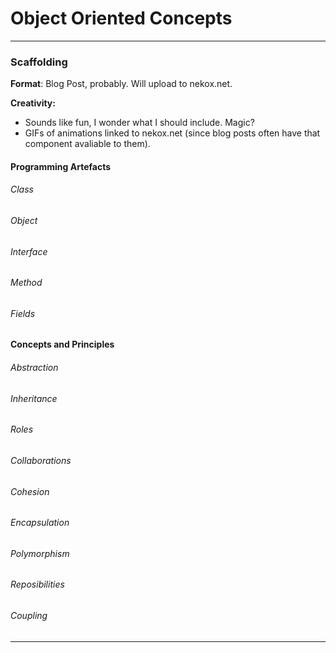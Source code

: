 # Object Oriented Concepts

---

### Scaffolding

**Format**: Blog Post, probably. Will upload to nekox.net.

**Creativity:** 

* Sounds like fun, I wonder what I should include. Magic?
* GIFs of animations linked to nekox.net (since blog posts often have that component avaliable to them).



#### Programming Artefacts

###### Class

###### Object

###### Interface

###### Method

###### Fields

#### Concepts and Principles

###### Abstraction

###### Inheritance

###### Roles

###### Collaborations

###### Cohesion

###### Encapsulation

###### Polymorphism

###### Reposibilities

###### Coupling



---

